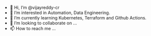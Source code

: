 - 👋 Hi, I’m @vijayreddy-cr
- 👀 I’m interested in Automation, Data Engineering.
- 🌱 I’m currently learning Kubernetes, Terraform and Github Actions.
- 💞️ I’m looking to collaborate on ...
- 📫 How to reach me ...

<!---
vijayreddy-cr/vijayreddy-cr is a ✨ special ✨ repository because its `README.md` (this file) appears on your GitHub profile.
You can click the Preview link to take a look at your changes.
--->
